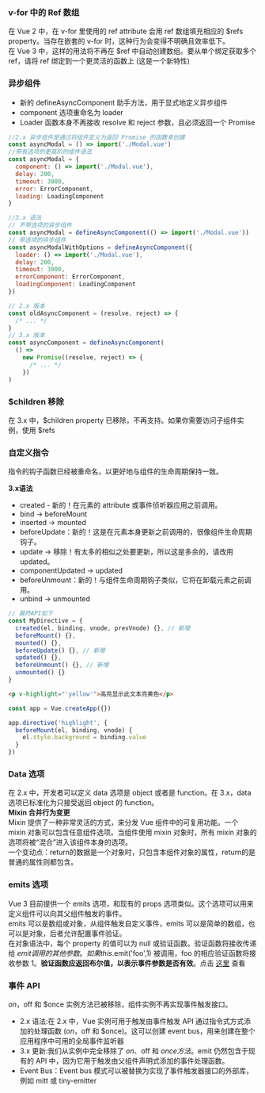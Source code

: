 ### v-for 中的 Ref 数组
在 Vue 2 中，在 v-for 里使用的 ref attribute 会用 ref 数组填充相应的 $refs property。当存在嵌套的 v-for 时，这种行为会变得不明确且效率低下。  
在 Vue 3 中，这样的用法将不再在 $ref 中自动创建数组。要从单个绑定获取多个 ref，请将 ref 绑定到一个更灵活的函数上 (这是一个新特性)
### 异步组件
+ 新的 defineAsyncComponent 助手方法，用于显式地定义异步组件
+ component 选项重命名为 loader
+ Loader 函数本身不再接收 resolve 和 reject 参数，且必须返回一个 Promise
```javascript
//2.x 异步组件是通过将组件定义为返回 Promise 的函数来创建
const asyncModal = () => import('./Modal.vue')
//带有选项的更高阶的组件语法
const asyncModal = {
  component: () => import('./Modal.vue'),
  delay: 200,
  timeout: 3000,
  error: ErrorComponent,
  loading: LoadingComponent
}

//3.x 语法
// 不带选项的异步组件
const asyncModal = defineAsyncComponent(() => import('./Modal.vue'))
// 带选项的异步组件
const asyncModalWithOptions = defineAsyncComponent({
  loader: () => import('./Modal.vue'),
  delay: 200,
  timeout: 3000,
  errorComponent: ErrorComponent,
  loadingComponent: LoadingComponent
})

// 2.x 版本
const oldAsyncComponent = (resolve, reject) => {
  /* ... */
}
// 3.x 版本
const asyncComponent = defineAsyncComponent(
  () =>
    new Promise((resolve, reject) => {
      /* ... */
    })
)
```
### $children 移除
在 3.x 中，$children property 已移除，不再支持。如果你需要访问子组件实例，使用 $refs
### 自定义指令
指令的钩子函数已经被重命名，以更好地与组件的生命周期保持一致。 

__3.x语法__
+ created - 新的！在元素的 attribute 或事件侦听器应用之前调用。
+ bind → beforeMount
+ inserted → mounted
+ beforeUpdate：新的！这是在元素本身更新之前调用的，很像组件生命周期钩子。
+ update → 移除！有太多的相似之处要更新，所以这是多余的，请改用 updated。
+ componentUpdated → updated
+ beforeUnmount：新的！与组件生命周期钩子类似，它将在卸载元素之前调用。
+ unbind -> unmounted
```JavaScript
// 最终API如下
const MyDirective = {
  created(el, binding, vnode, prevVnode) {}, // 新增
  beforeMount() {},
  mounted() {},
  beforeUpdate() {}, // 新增
  updated() {},
  beforeUnmount() {}, // 新增
  unmounted() {}
}
```
```html
<p v-highlight="'yellow'">高亮显示此文本亮黄色</p>
```
```javascript
const app = Vue.createApp({})

app.directive('highlight', {
  beforeMount(el, binding, vnode) {
    el.style.background = binding.value
  }
})
```
### Data 选项
在 2.x 中，开发者可以定义 data 选项是 object 或者是 function。在 3.x，data 选项已标准化为只接受返回 object 的 function。  
__Mixin 合并行为变更__  
Mixin 提供了一种非常灵活的方式，来分发 Vue 组件中的可复用功能。一个 mixin 对象可以包含任意组件选项。当组件使用 mixin 对象时，所有 mixin 对象的选项将被“混合”进入该组件本身的选项。  
一个变动点：return的数据是一个对象时，只包含本组件对象的属性，return的是普通的属性则都包含。
### emits 选项
Vue 3 目前提供一个 emits 选项，和现有的 props 选项类似。这个选项可以用来定义组件可以向其父组件触发的事件。  
emits 可以是数组或对象，从组件触发自定义事件，emits 可以是简单的数组，也可以是对象，后者允许配置事件验证。  
在对象语法中，每个 property 的值可以为 null 或验证函数。验证函数将接收传递给 $emit 调用的其他参数。如果 this.$emit('foo',1) 被调用，foo 的相应验证函数将接收参数 1。__验证函数应返回布尔值，以表示事件参数是否有效__。点击 [这里](https://github.com/P-summer/Study-notes/blob/main/Vue3.x/emits%E5%92%8Csetup.md) 查看
### 事件 API
$on，$off 和 $once 实例方法已被移除，组件实例不再实现事件触发接口。  
+ 2.x 语法:在 2.x 中，Vue 实例可用于触发由事件触发 API 通过指令式方式添加的处理函数 ($on，$off 和 $once)。这可以创建 event bus，用来创建在整个应用程序中可用的全局事件监听器
+ 3.x 更新:我们从实例中完全移除了 $on、$off 和 $once 方法。$emit 仍然包含于现有的 API 中，因为它用于触发由父组件声明式添加的事件处理函数。
+ Event Bus：Event bus 模式可以被替换为实现了事件触发器接口的外部库，例如 mitt 或 tiny-emitter
